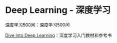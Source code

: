 # Deep Learning - 深度学习

[深度学习500问](https://github.com/scutan90/DeepLearning-500-questions)：深度学习500问

[Dive into Deep Learning](zh.diveintodeeplearning.org/index.html)：深度学习入门教材和参考书
